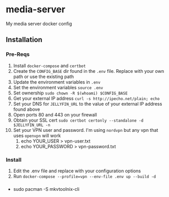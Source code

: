 # media-server
My media server docker config

## Installation
### Pre-Reqs
1. Install `docker-compose` and `certbot`
2. Create the `CONFIG_BASE` dir found in the `.env` file. Replace with your own path or use the existing path
3. Update the environment variables in `.env`
4. Set the environment variables `source .env`
5. Set ownership `sudo chown -R $(whoami) $CONFIG_BASE`
6. Get your external IP address `curl -s http://ipecho.net/plain; echo`
7. Set your DNS for  `JELLYFIN_URL` to the value of your external IP address found above
8. Open ports 80 and 443 on your firewall
9. Obtain your SSL cert `sudo certbot certonly --standalone -d $JELLYFIN_URL -n`
10. Set your VPN user and password. I'm using `nordvpn` but any vpn that uses `openvpn` will work
    1. echo YOUR_USER > vpn-user.txt
    2. echo YOUR_PASSWORD > vpn-password.txt

### Install
1. Edit the .env file and replace with your configuration options
2. Run `docker-compose --profile=vpn --env-file .env up --build -d`

###
* sudo pacman -S mkvtoolnix-cli
